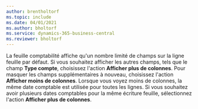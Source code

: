 ```yaml
---
author: brentholtorf
ms.topic: include
ms.date: 04/01/2021
ms.author: bholtorf
ms.service: dynamics-365-business-central
ms.reviewer: bholtorf
---
```

La feuille comptabilité affiche qu'un nombre limité de champs sur la ligne feuille par défaut. Si vous souhaitez afficher les autres champs, tels que le champ **Type compte**, choisissez l'action **Afficher plus de colonnes**. Pour masquer les champs supplémentaires à nouveau, choisissez l'action **Afficher moins de colonnes**. Lorsque vous voyez moins de colonnes, la même date comptable est utilisée pour toutes les lignes. Si vous souhaitez avoir plusieurs dates comptables pour la même écriture feuille, sélectionnez l'action **Afficher plus de colonnes**.
